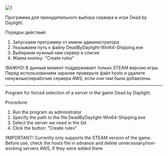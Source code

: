 ![1](https://github.com/user-attachments/assets/3327d0d5-3119-4efc-9674-eab9b919f7ad)

Программа для принудительного выбора сервера в игре Dead by Daylight.

Порядок действий:
1. Запускаем программу от имени администратора
2. Указываем путь к файлу DeadByDaylight-Win64-Shipping.exe
3. Выбираем нужный нам сервер в списке
4. Жмем кнопку: "Create rules"

!ВАЖНО! 
В данный момент поддерживает только STEAM версию игры.
Перед использованием заранее проверьте файл hosts и удалите ненужные/нерабочие сервера AWS, если они там были добавлены.

-----------------------------------------------------------------------------------------------------------------------

Program for forced selection of a server in the game Dead by Daylight.

Procedure:
1. Run the program as administrator
2. Specify the path to the file DeadByDaylight-Win64-Shipping.exe
3. Select the server we need in the list
4. Click the button: "Create rules"

!IMPORTANT!
Currently only supports the STEAM version of the game.
Before use, check the hosts file in advance and delete unnecessary/non-working servers AWS, if they were added there

